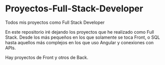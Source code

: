 # Proyectos-Full-Stack-Developer
Todos mis proyectos como Full Stack Developer


En este repositorio iré dejando los proyectos que he realizado como Full Stack. Desde los más pequeños en los que solamente se toca Front, o SQL
hasta aquellos más complejos en los que uso Angular y conexiones con APIs.

Hay proyectos de Front y otros de Back.
